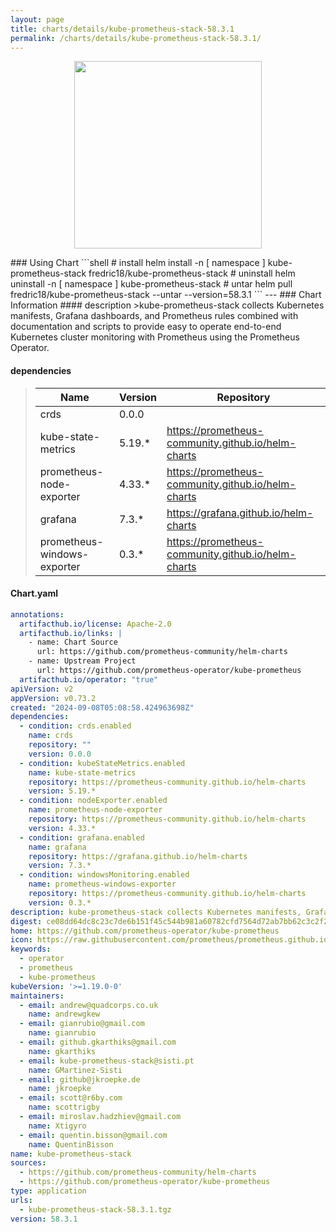 ```yaml
---
layout: page
title: charts/details/kube-prometheus-stack-58.3.1
permalink: /charts/details/kube-prometheus-stack-58.3.1/
---
```

<p align="center">
    <img src="https://raw.githubusercontent.com/prometheus/prometheus.github.io/master/assets/prometheus_logo-cb55bb5c346.png" width="300px" height="300px">
</p>
### Using Chart
```shell
# install
helm install -n [ namespace ] kube-prometheus-stack fredric18/kube-prometheus-stack
# uninstall
helm uninstall -n [ namespace ] kube-prometheus-stack
# untar
helm pull fredric18/kube-prometheus-stack --untar --version=58.3.1
```
---
### Chart Information
#### description
>kube-prometheus-stack collects Kubernetes manifests, Grafana dashboards, and Prometheus rules combined with documentation and scripts to provide easy to operate end-to-end Kubernetes cluster monitoring with Prometheus using the Prometheus Operator.
   
#### dependencies
>Name | Version | Repository
>---|---|---
>crds | 0.0.0 | 
>kube-state-metrics | 5.19.* | https://prometheus-community.github.io/helm-charts
>prometheus-node-exporter | 4.33.* | https://prometheus-community.github.io/helm-charts
>grafana | 7.3.* | https://grafana.github.io/helm-charts
>prometheus-windows-exporter | 0.3.* | https://prometheus-community.github.io/helm-charts
   
#### Chart.yaml
```yaml
annotations:
  artifacthub.io/license: Apache-2.0
  artifacthub.io/links: |
    - name: Chart Source
      url: https://github.com/prometheus-community/helm-charts
    - name: Upstream Project
      url: https://github.com/prometheus-operator/kube-prometheus
  artifacthub.io/operator: "true"
apiVersion: v2
appVersion: v0.73.2
created: "2024-09-08T05:08:58.424963698Z"
dependencies:
  - condition: crds.enabled
    name: crds
    repository: ""
    version: 0.0.0
  - condition: kubeStateMetrics.enabled
    name: kube-state-metrics
    repository: https://prometheus-community.github.io/helm-charts
    version: 5.19.*
  - condition: nodeExporter.enabled
    name: prometheus-node-exporter
    repository: https://prometheus-community.github.io/helm-charts
    version: 4.33.*
  - condition: grafana.enabled
    name: grafana
    repository: https://grafana.github.io/helm-charts
    version: 7.3.*
  - condition: windowsMonitoring.enabled
    name: prometheus-windows-exporter
    repository: https://prometheus-community.github.io/helm-charts
    version: 0.3.*
description: kube-prometheus-stack collects Kubernetes manifests, Grafana dashboards, and Prometheus rules combined with documentation and scripts to provide easy to operate end-to-end Kubernetes cluster monitoring with Prometheus using the Prometheus Operator.
digest: ce08dd64dc8c23c7de6b151f45c544b981a60782cfd7564d72ab7bb62c3c2f2f
home: https://github.com/prometheus-operator/kube-prometheus
icon: https://raw.githubusercontent.com/prometheus/prometheus.github.io/master/assets/prometheus_logo-cb55bb5c346.png
keywords:
  - operator
  - prometheus
  - kube-prometheus
kubeVersion: '>=1.19.0-0'
maintainers:
  - email: andrew@quadcorps.co.uk
    name: andrewgkew
  - email: gianrubio@gmail.com
    name: gianrubio
  - email: github.gkarthiks@gmail.com
    name: gkarthiks
  - email: kube-prometheus-stack@sisti.pt
    name: GMartinez-Sisti
  - email: github@jkroepke.de
    name: jkroepke
  - email: scott@r6by.com
    name: scottrigby
  - email: miroslav.hadzhiev@gmail.com
    name: Xtigyro
  - email: quentin.bisson@gmail.com
    name: QuentinBisson
name: kube-prometheus-stack
sources:
  - https://github.com/prometheus-community/helm-charts
  - https://github.com/prometheus-operator/kube-prometheus
type: application
urls:
  - kube-prometheus-stack-58.3.1.tgz
version: 58.3.1
```
